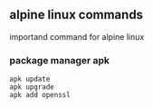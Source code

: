 ## alpine linux commands
importand command for alpine linux

### package manager apk
``` 
apk update
apk upgrade
apk add openssl
```
